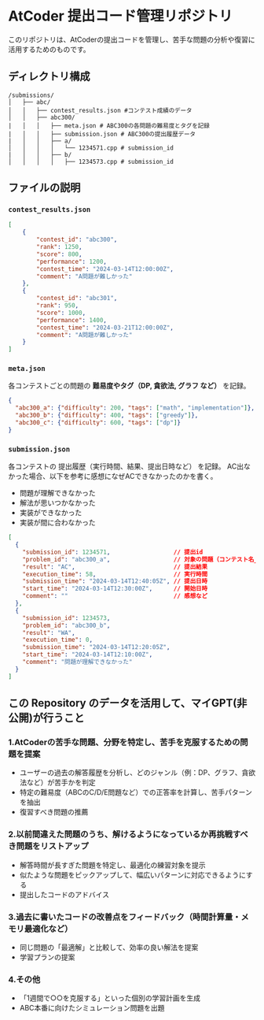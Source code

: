 # AtCoder 提出コード管理リポジトリ

このリポジトリは、AtCoderの提出コードを管理し、苦手な問題の分析や復習に活用するためのものです。

## ディレクトリ構成

```
/submissions/
│   ├── abc/
│   │   ├── contest_results.json #コンテスト成績のデータ
│   │   ├── abc300/
|   │   │   ├── meta.json # ABC300の各問題の難易度とタグを記録
|   │   │   ├── submission.json # ABC300の提出履歴データ
|   │   │   ├── a/
│   │   │   │   └── 1234571.cpp # submission_id
|   │   │   ├── b/
│   │   │   │   ├── 1234573.cpp # submission_id
```

## ファイルの説明

### `contest_results.json`

```json
[
    {
        "contest_id": "abc300",
        "rank": 1250,
        "score": 800,
        "performance": 1200,
        "contest_time": "2024-03-14T12:00:00Z",
        "comment": "A問題が難しかった"
    },
    {
        "contest_id": "abc301",
        "rank": 950,
        "score": 1000,
        "performance": 1400,
        "contest_time": "2024-03-21T12:00:00Z",
        "comment": "A問題が難しかった"
    }
]
```

### `meta.json`

各コンテストごとの問題の **難易度やタグ（DP, 貪欲法, グラフ など）** を記録。

```json
{
  "abc300_a": {"difficulty": 200, "tags": ["math", "implementation"]},
  "abc300_b": {"difficulty": 400, "tags": ["greedy"]},
  "abc300_c": {"difficulty": 600, "tags": ["dp"]}
}
```

### `submission.json`

各コンテストの 提出履歴（実行時間、結果、提出日時など） を記録。
AC出なかった場合、以下を参考に感想になぜACできなかったのかを書く。

- 問題が理解できなかった
- 解法が思いつかなかった
- 実装ができなかった
- 実装が間に合わなかった

```json
[
  {
    "submission_id": 1234571,                  // 提出id
    "problem_id": "abc300_a",                  // 対象の問題（コンテスト名_問題）
    "result": "AC",                            // 提出結果
    "execution_time": 58,                      // 実行時間
    "submission_time": "2024-03-14T12:40:05Z", // 提出日時
    "start_time": "2024-03-14T12:30:00Z",      // 開始日時
    "comment": ""                              // 感想など
  },
  {
    "submission_id": 1234573,
    "problem_id": "abc300_b",
    "result": "WA",
    "execution_time": 0,
    "submission_time": "2024-03-14T12:20:05Z",
    "start_time": "2024-03-14T12:10:00Z",
    "comment": "問題が理解できなかった"
  }
]
```

## この Repository のデータを活用して、マイGPT(非公開)が行うこと

### 1.AtCoderの苦手な問題、分野を特定し、苦手を克服するための問題を提案

- ユーザーの過去の解答履歴を分析し、どのジャンル（例：DP、グラフ、貪欲法など）が苦手かを判定
- 特定の難易度（ABCのC/D/E問題など）での正答率を計算し、苦手パターンを抽出
- 復習すべき問題の推薦

### 2.以前間違えた問題のうち、解けるようになっているか再挑戦すべき問題をリストアップ

- 解答時間が長すぎた問題を特定し、最適化の練習対象を提示
- 似たような問題をピックアップして、幅広いパターンに対応できるようにする
- 提出したコードのアドバイス

### 3.過去に書いたコードの改善点をフィードバック（時間計算量・メモリ最適化など）

- 同じ問題の「最適解」と比較して、効率の良い解法を提案
- 学習プランの提案

### 4.その他

- 「1週間で○○を克服する」といった個別の学習計画を生成
- ABC本番に向けたシミュレーション問題を出題
